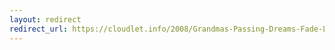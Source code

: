 ```yaml
---
layout: redirect
redirect_url: https://cloudlet.info/2008/Grandmas-Passing-Dreams-Fade-Like-Summer-Rain
---
```

